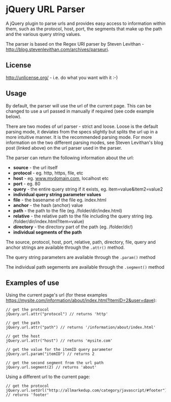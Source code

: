 jQuery URL Parser
=================

A jQuery plugin to parse urls and provides easy access to information within them, such as the protocol, host, port, the segments that make up the path and the various query string values.

The parser is based on the Regex URI parser by Steven Levithan - http://blog.stevenlevithan.com/archives/parseuri.

License
-------

http://unlicense.org/ - i.e. do what you want with it :-)

Usage
-----

By default, the parser will use the url of the current page. This can be changed to use a url passed in manually if required (see code example below).

There are two modes of url parser - strict and loose. Loose is the default parsing mode, it deviates from the specs slightly but splits the url up in a more intuitive manner. It is the recommended parsing mode. For more information on the two different parsing modes, see Steven Levithan's blog post (linked above) on the url parser used in the parser.

The parser can return the following information about the url:

*    **source** - the url itself
*    **protocol** - eg. http, https, file, etc
*    **host** - eg. www.mydomain.com, localhost etc
*    **port** - eg. 80
*    **query** - the entire query string if it exists, eg. item=value&item2=value2
*    **individual query string parameter values**
*    **file** - the basename of the file eg. index.html
*    **anchor** - the hash (anchor) value
*    **path** - the path to the file (eg. /folder/dir/index.html)
*    **relative** - the relative path to the file including the query string (eg. /folder/dir/index.html?item=value)
*    **directory** - the directory part of the path (eg. /folder/dir/)
*    **individual segments of the path**

The source, protocol, host, port, relative, path, directory, file, query and anchor strings are available through the `.attr()` method.

The query string parameters are available through the `.param()` method

The individual path segements are available through the `.segment()` method

Examples of use
---------------

Using the current page's url (for these examples  https://mysite.com/information/about/index.html?itemID=2&user=dave):

    // get the protocol
    jQuery.url.attr("protocol") // returns 'http'

    // get the path
    jQuery.url.attr("path") // returns '/information/about/index.html'

    // get the host
    jQuery.url.attr("host") // returns 'mysite.com'

    // get the value for the itemID query parameter
    jQuery.url.param("itemID") // returns 2

    // get the second segment from the url path
    jQuery.url.segment(2) // returns 'about'
    
Using a different url to the current page:

    // get the protocol
    jQuery.url.setUrl("http://allmarkedup.com/category/javascript/#footer").attr("anchor") // returns 'footer'

